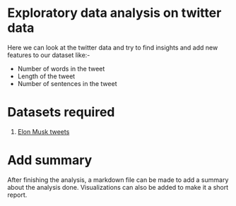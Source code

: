 # Exploratory data analysis on twitter data
Here we can look at the twitter data and try to find insights and add new features to our dataset like:-
- Number of words in the tweet
- Length of the tweet
- Number of sentences in the tweet

# Datasets required
1. [Elon Musk tweets](https://github.com/nowmozillaclub/Power-of-Elon-Musk-s-tweets/blob/master/datasets/data_elonmusk.csv)

# Add summary
After finishing the analysis, a markdown file can be made to add a summary about the analysis done. Visualizations can also be added to make it a short report.
